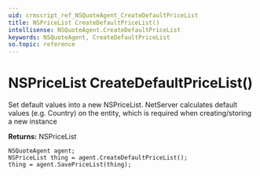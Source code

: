 ```yaml
---
uid: crmscript_ref_NSQuoteAgent_CreateDefaultPriceList
title: NSPriceList CreateDefaultPriceList()
intellisense: NSQuoteAgent.CreateDefaultPriceList
keywords: NSQuoteAgent, CreateDefaultPriceList
so.topic: reference
---
```


# NSPriceList CreateDefaultPriceList()
	  
Set default values into a new NSPriceList.
NetServer calculates default values (e.g. Country) on the entity, which is required when creating/storing a new instance
	  
**Returns:** NSPriceList

```crmscript
NSQuoteAgent agent;
NSPriceList thing = agent.CreateDefaultPriceList();
thing = agent.SavePriceList(thing);
```

